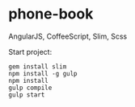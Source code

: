 # phone-book
AngularJS, CoffeeScript, Slim, Scss

Start project:
```
gem install slim
npm install -g gulp
npm install
gulp compile
gulp start
```